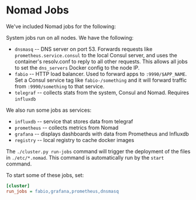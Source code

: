 # Nomad Jobs

We've included Nomad jobs for the following:

System jobs run on all nodes. We have the following:

* `dnsmasq` -- DNS server on port 53. Forwards requests like `prometheus.service.consul`
  to the local Consul server, and uses the container's resolv.conf to reply to
  all other requests. This allows all jobs to set the `dns_servers` Docker
  config to the node IP.
* `fabio` -- HTTP load balancer. Used to forward apps to `:9990/$APP_NAME`. Set
  a Consul service tag like `fabio-/something` and it will forward traffic from
  `:9990/something` to that service.
* `telegraf` -- collects stats from the system, Consul and Nomad. Requires `influxdb`

We also run some jobs as services:

* `influxdb` -- service that stores data from telegraf
* `prometheus` -- collects metrics from Nomad
* `grafana` -- displays dashboards with data from Prometheus and Influxdb
* `registry` -- local registry to cache docker images


The `./cluster.py run-jobs` command will trigger the deployment of the files in
`./etc/*.nomad`. This command is automatically run by the `start` command.

To start some of these jobs, set:

```ini
[cluster]
run_jobs = fabio,grafana,prometheus,dnsmasq
```

